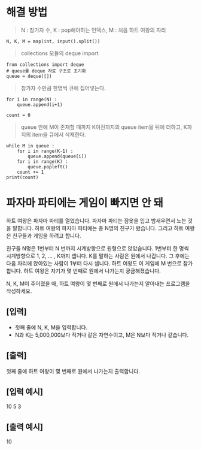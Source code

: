 # 해결 방법

> N : 참가자 수, K : pop해야하는 인덱스, M : 처음 하트 여왕의 자리
```
N, K, M = map(int, input().split())
```
> collections 모듈의 deque import
```
from collections import deque
# queue를 deque 자료 구조로 초기화
queue = deque([])
```

> 참가자 수만큼 한명씩 큐에 집어넣는다.
```
for i in range(N) :
    queue.append(i+1)

count = 0
```

> queue 안에 M이 존재할 때까지 K이전까지의 queue item을 뒤에 더하고, K까지의 item을 큐에서 삭제한다.
```
while M in queue :
    for i in range(K-1) :
        queue.append(queue[i])
    for i in range(K) :
        queue.popleft()
    count += 1
print(count)
```
    


# 파자마 파티에는 게임이 빠지면 안 돼

하트 여왕은 파자마 파티를 열었습니다. 파자마 파티는 잠옷을 입고 밤새우면서 노는 것을 말합니다. 하트 여왕의 파자마 파티에는 총 N명의 친구가 왔습니다. 그리고 하트 여왕은 친구들과 게임을 하려고 합니다.

친구들 N명은 1번부터 N 번까지 시계방향으로 원형으로 앉았습니다. 1번부터 한 명씩 시계방향으로 1, 2, … , K까지 셉니다. K를 말하는 사람은 원에서 나갑니다. 그 후에는 다음 자리에 앉아있는 사람이 1부터 다시 셉니다. 하트 여왕도 이 게임에 M 번으로 참가합니다. 하트 여왕은 자기가 몇 번째로 원에서 나가는지 궁금해졌습니다.

N, K, M이 주어졌을 때, 하트 여왕이 몇 번째로 원에서 나가는지 알아내는 프로그램을 작성하세요.

## [입력]
- 첫째 줄에 N, K, M을 입력합니다.
- N과 K는 5,000,000보다 작거나 같은 자연수이고, M은 N보다 작거나 같습니다.

## [출력]
첫째 줄에 하트 여왕이 몇 번째로 원에서 나가는지 출력합니다.

## [입력 예시]
10 5 3

## [출력 예시]
10